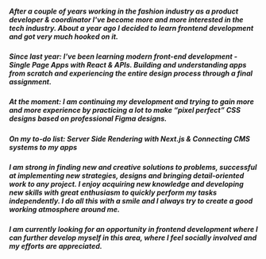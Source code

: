 ##### After a couple of years working in the fashion industry as a product developer & coordinator I've become more and more interested in the tech industry. About a year ago I decided to learn frontend development and got very much hooked on it.

##### Since last year: I've been learning modern front-end development - Single Page Apps with React & APIs. Building and understanding apps from scratch and experiencing the entire design process through a final assignment. 
##### At the moment: I am continuing my development and trying to gain more and more experience by practicing a lot to make “pixel perfect” CSS designs based on professional Figma designs. 
##### On my to-do list: Server Side Rendering with Next.js & Connecting CMS systems to my apps

##### I am strong in finding new and creative solutions to problems, successful at implementing new strategies, designs and bringing detail-oriented work to any project. I enjoy acquiring new knowledge and developing new skills with great enthusiasm to quickly perform my tasks independently. I do all this with a smile and I always try to create a good working atmosphere around me.

##### I am currently looking for an opportunity in frontend development where I can further develop myself in this area, where I feel socially involved and my efforts are appreciated.

